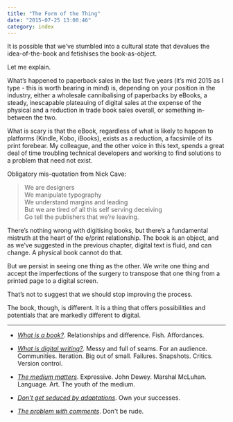 ```yaml
---
title: "The Form of the Thing"
date: "2015-07-25 13:00:46"
category: index
---
```


It is possible that we’ve stumbled into a cultural state that devalues the
idea-of-the-book and fetishises the book-as-object.

Let me explain.

What’s happened to paperback sales in the last five years (it’s mid
2015 as I type - this is worth bearing in mind) is, depending on your
position in the industry, either a wholesale cannibalising of paperbacks
by eBooks, a steady, inescapable plateauing of digital sales at the
expense of the physical and a reduction in trade book sales overall, or
something in-between the two.  

What is scary is that the eBook, regardless of what is likely to happen
to platforms (Kindle, Kobo, iBooks), exists as a reduction, a facsimile
of its print forebear. My colleague, and the other voice in this text,
spends a great deal of time troubling technical developers and working
to find solutions to a problem that need not exist.

Obligatory mis-quotation from Nick Cave:

> We are designers  
> We manipulate typography  
> We understand margins and leading  
> But we are tired of all this self serving deceiving  
> Go tell the publishers that we’re leaving.

There’s nothing wrong with digitising books, but there’s a fundamental
mistruth at the heart of the e/print relationship. The book is an
object, and as we’ve suggested in the previous chapter, digital text is
fluid, and can change. A physical book cannot do that.

But we persist in seeing one thing as the other. We write one thing and
accept the imperfections of the surgery to transpose that one thing from
a printed page to a digital screen.

That’s not to suggest that we should stop improving the process.

The book, though, is different. It is a thing that offers possibilities
and potentials that are markedly different to digital.

***

- *[What is a book?](/The_Form_of_the_Thing/What_is_a_book.html)*. Relationships and difference. Fish. Affordances.

- *[What is digital writing?](/What_is_digital_writing.html)*. Messy and full of seams. For an audience. Communities. Iteration. Big out of small. Failures. Snapshots. Critics. Version control.

- *[The medium matters](/The_Form_of_the_Thing/The_Medium_Matters.html)*. Expressive. John Dewey. Marshal McLuhan. Language. Art. The youth of the medium.

- *[Don't get seduced by adaptations](/The_Form_of_the_Thing/Do_not_get_seduced_by_adaptations.html)*. Own your successes.

- *[The problem with comments](/The_Form_of_the_Thing/The_problem_with_comments.html)*. Don't be rude.
